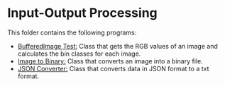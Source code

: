 # Input-Output Processing

This folder contains the following programs:

* [BufferedImage Test:](https://github.com/Carla-de-Beer/Java-Projects/tree/master/input-output-processing/buffered-image) Class that gets the RGB  values of an image and calculates the bin classes for each image.
* [Image to Binary:](https://github.com/Carla-de-Beer/Java-Projects/tree/master/input-output-processing/image-to-binary) Class that converts an image into a binary file.
* [JSON Converter:](https://github.com/Carla-de-Beer/Java-Projects/tree/master/input-output-processing/JSON-converter) Class that converts data in JSON format to a txt format.
